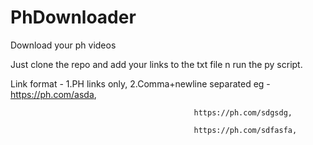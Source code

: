 # PhDownloader
Download your ph videos

Just clone the repo and add your links to the txt file n run the py script.

Link format - 1.PH links only,
              2.Comma+newline separated eg - https://ph.com/asda,
              
                                             https://ph.com/sdgsdg,
                                             
                                             https://ph.com/sdfasfa,
